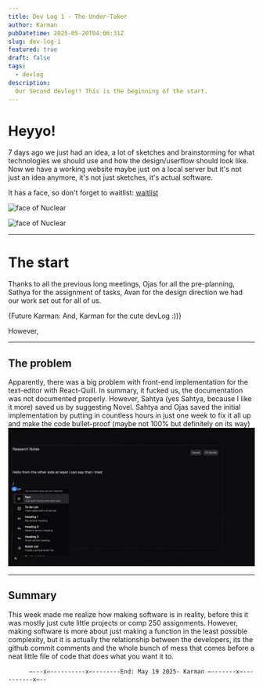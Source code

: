 ```yaml
---
title: Dev Log 1 - The Under-Taker
author: Karman
pubDatetime: 2025-05-20T04:06:31Z
slug: dev-log-1
featured: true
draft: false
tags:
  - devlog
description:
  Our Second devlog!! This is the beginning of the start.
---
```


# Heyyo!

7 days ago we just had an idea, a lot of sketches and brainstorming for what technologies we should use and how the design/userflow should look like.
Now we have a working website maybe just on a local server but it's not just an idea anymore, it's not just sketches, it's actual software.

It has a face, so don't forget to waitlist: [waitlist](https://nuclearapp.ca/waitlist)


![face of Nuclear](../misc/start1.png)

![face of Nuclear](../misc/start2.png)

---

# The start

Thanks to all the previous long meetings, Ojas for all the pre-planning, Sathya for the assignment of tasks, Avan for the design direction we had our work set out for all of us.

{Future Karman: And, Karman for the cute devLog :))}


However,

---



## The problem

Apparently, there was a big problem with front-end implementation for the text-editor with React-Quill. In summary, it fucked us, the documentation was not documented properly.
However, Sahtya (yes Sahtya, because I like it more) saved us by suggesting Novel.
Sahtya and Ojas saved the initial implementation by putting in countless hours in just one week to fix it all up and make the code bullet-proof (maybe not 100% but definitely on its way)
![face of Nuclear](../misc/start3.png)

---

## Summary

This week made me realize how making software is in reality, before this it was mostly just cute little projects or comp 250 assignments. However, making software is more about just making a function in the least possible complexity, but it is actually the relationship between the developers, its the github commit comments and the whole bunch of mess that comes before a neat little file of code that does what you want it to. 

          —---x—----------x—--------End: May 19 2025- Karman —-------x—----------x—--


